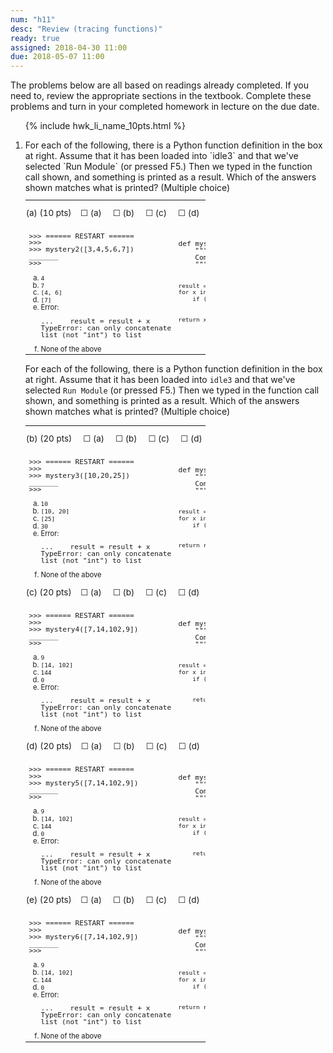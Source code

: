 ```yaml
---
num: "h11"
desc: "Review (tracing functions)"
ready: true
assigned: 2018-04-30 11:00
due: 2018-05-07 11:00
---
```



The problems below are all based on readings already completed.  If you need to, review the appropriate sections in the textbook. Complete these problems and turn in your completed homework in lecture on the due date.

<style>
table.outputTable { width: 60%;
/*background-color: yellow;*/
font-size: 80%;
line-height: 98%;
}
    
td.checkboxes { font-size: 120%; line-height: 80%; padding: 1px; margin: 1px; }

</style>


<ol>

{% include hwk_li_name_10pts.html %}

<li markdown="1"> For each of the following, there is a Python function definition in the box at right.  Assume that it has been loaded into `idle3` and that we've selected `Run Module` (or pressed F5.)    Then we typed in the function call shown, and something is printed as a result.  Which of the answers shown matches what is printed? (Multiple choice)

<table class="outputTable withLines">
<tr > 
<td colspan="2" class="checkboxes">
<p>(a) (10 pts)&nbsp;&nbsp;&nbsp;
&#9744;&nbsp;(a)&nbsp;&nbsp;&nbsp;&nbsp;
&#9744;&nbsp;(b)&nbsp;&nbsp;&nbsp;&nbsp;
&#9744;&nbsp;(c)&nbsp;&nbsp;&nbsp;&nbsp;
&#9744;&nbsp;(d)&nbsp;&nbsp;&nbsp;&nbsp;
&#9744;&nbsp;(e)&nbsp;&nbsp;&nbsp;&nbsp;
&#9744;&nbsp;(f)&nbsp;&nbsp;&nbsp;&nbsp;</p>
</td>
</tr>
<tr><td>
<pre>
&gt;&gt;&gt; ====== RESTART ======
&gt;&gt;&gt; 
&gt;&gt;&gt; mystery2([3,4,5,6,7])
_______
&gt;&gt;&gt; 
</pre>
<ol style="list-style-type:lower-alpha;">
<li><code>4</code></li>
<li><code>7</code></li>
<li><code>[4, 6]</code></li>
<li><code>[7]</code></li>
<li>Error: 
<pre>...    result = result + x
TypeError: can only concatenate
list (not "int") to list
</pre>
</li>
<li>None of the above</li>
</ol>

</td>
<td>
<pre>
def mystery2(aList):
    """
    Computes something from list.  What?
    """

    result = []
    for x in aList:
        if (x % 2 == 0):
            result = result + [x]

    return x
</pre>
</td>
</tr>

</table>

<div class="pagebreak">
</div>


For each of the following, there is a Python function definition in the box at right.  Assume that it has been loaded into `idle3` and that we've selected `Run Module` (or pressed F5.)    Then we typed in the function call shown, and something is printed as a result.  Which of the answers shown matches what is printed? (Multiple choice)


<table class="outputTable withLines">
<tr > 
<td colspan="2" class="checkboxes">
<p>(b) (20 pts) &nbsp;&nbsp;&nbsp;
&#9744;&nbsp;(a)&nbsp;&nbsp;&nbsp;&nbsp;
&#9744;&nbsp;(b)&nbsp;&nbsp;&nbsp;&nbsp;
&#9744;&nbsp;(c)&nbsp;&nbsp;&nbsp;&nbsp;
&#9744;&nbsp;(d)&nbsp;&nbsp;&nbsp;&nbsp;
&#9744;&nbsp;(e)&nbsp;&nbsp;&nbsp;&nbsp;
    &#9744;&nbsp;(f)&nbsp;&nbsp;&nbsp;&nbsp;</p>
</td>
</tr>


<tr><td>
<pre>
&gt;&gt;&gt; ====== RESTART ======
&gt;&gt;&gt; 
&gt;&gt;&gt; mystery3([10,20,25])
_______
&gt;&gt;&gt; 
</pre>
<ol style="list-style-type:lower-alpha;">
<li><code>10</code></li>
<li><code>[10, 20]</code></li>
<li><code>[25]</code></li>
<li><code>30</code></li>
<li>Error: 
<pre>...    result = result + x
TypeError: can only concatenate
list (not "int") to list
</pre>
</li>
<li>None of the above</li>
</ol>

</td>
<td>
<pre>
def mystery3(aList):
    """
    Computes something from list.  What?
    """

    result = []
    for x in aList:
        if (x % 2 == 0):
            result = result + [x]

    return result
</pre>
</td>
</tr>

<tr > 
<td colspan="2" class="checkboxes">
<p>(c) (20 pts)&nbsp;&nbsp;&nbsp;
&#9744;&nbsp;(a)&nbsp;&nbsp;&nbsp;&nbsp;
&#9744;&nbsp;(b)&nbsp;&nbsp;&nbsp;&nbsp;
&#9744;&nbsp;(c)&nbsp;&nbsp;&nbsp;&nbsp;
&#9744;&nbsp;(d)&nbsp;&nbsp;&nbsp;&nbsp;
&#9744;&nbsp;(e)&nbsp;&nbsp;&nbsp;&nbsp;
    &#9744;&nbsp;(f)&nbsp;&nbsp;&nbsp;&nbsp;</p>
</td>
</tr>

<tr><td>
<pre>
&gt;&gt;&gt; ====== RESTART ======
&gt;&gt;&gt; 
&gt;&gt;&gt; mystery4([7,14,102,9])
_______
&gt;&gt;&gt; 
</pre>
<ol style="list-style-type:lower-alpha;">
<li><code>9</code></li>
<li><code>[14, 102]</code></li>
<li><code>144</code></li>
<li><code>0</code></li>
<li>Error: 
<pre>...    result = result + x
TypeError: can only concatenate
list (not "int") to list
</pre>
</li>
<li>None of the above</li>
</ol>
</td>

<td>
<pre>
def mystery4(aList):
    """
    Computes something from list.  What?
    """

    result = []
    for x in aList:
        if (x % 2 == 0):
            result = result + [x]

        return result
</pre>
</td>
</tr>

<tr > 
<td colspan="2" class="checkboxes">
<p>(d) (20 pts)&nbsp;&nbsp;&nbsp;
&#9744;&nbsp;(a)&nbsp;&nbsp;&nbsp;&nbsp;
&#9744;&nbsp;(b)&nbsp;&nbsp;&nbsp;&nbsp;
&#9744;&nbsp;(c)&nbsp;&nbsp;&nbsp;&nbsp;
&#9744;&nbsp;(d)&nbsp;&nbsp;&nbsp;&nbsp;
&#9744;&nbsp;(e)&nbsp;&nbsp;&nbsp;&nbsp;
    &#9744;&nbsp;(f)&nbsp;&nbsp;&nbsp;&nbsp;</p>
</td>
</tr>


<tr>
<td>
<pre>
&gt;&gt;&gt; ====== RESTART ======
&gt;&gt;&gt; 
&gt;&gt;&gt; mystery5([7,14,102,9])
_______
&gt;&gt;&gt; 
</pre>
<ol style="list-style-type:lower-alpha;">
<li><code>9</code></li>
<li><code>[14, 102]</code></li>
<li><code>144</code></li>
<li><code>0</code></li>
<li>Error: 
<pre>...    result = result + x
TypeError: can only concatenate
list (not "int") to list
</pre>
</li>
<li>None of the above</li>
</ol>

</td>
<td>
<pre>
def mystery5(aList):
    """
    Computes something from list.  What?
    """

    result = 0
    for x in aList:
        if (x % 2 == 0):
            result = result + 1

        return result
</pre>
</td>
</tr>

<tr > 
<td colspan="2" class="checkboxes">
<p>(e) (20 pts)&nbsp;&nbsp;&nbsp;
&#9744;&nbsp;(a)&nbsp;&nbsp;&nbsp;&nbsp;
&#9744;&nbsp;(b)&nbsp;&nbsp;&nbsp;&nbsp;
&#9744;&nbsp;(c)&nbsp;&nbsp;&nbsp;&nbsp;
&#9744;&nbsp;(d)&nbsp;&nbsp;&nbsp;&nbsp;
&#9744;&nbsp;(e)&nbsp;&nbsp;&nbsp;&nbsp;
    &#9744;&nbsp;(f)&nbsp;&nbsp;&nbsp;&nbsp;</p>
</td>
</tr>


<tr>
<td>
<pre>
&gt;&gt;&gt; ====== RESTART ======
&gt;&gt;&gt; 
&gt;&gt;&gt; mystery6([7,14,102,9])
_______
&gt;&gt;&gt; 
</pre>
<ol style="list-style-type:lower-alpha;">
<li><code>9</code></li>
<li><code>[14, 102]</code></li>
<li><code>144</code></li>
<li><code>0</code></li>
<li>Error: 
<pre>...    result = result + x
TypeError: can only concatenate
list (not "int") to list
</pre>
</li>
<li>None of the above</li>
</ol>

</td>
<td>
<pre>
def mystery6(aList):
    """
    Computes something from list.  What?
    """

    result = 0
    for x in aList:
        if (x % 2 == 0):
            result = result + 1

    return result
</pre>
</td>
</tr>


</table>

</li>
</ol>
